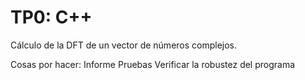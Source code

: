 # TP0: C++
Cálculo de la DFT de un vector de números complejos.

Cosas por hacer:
Informe
Pruebas
Verificar la robustez del programa
